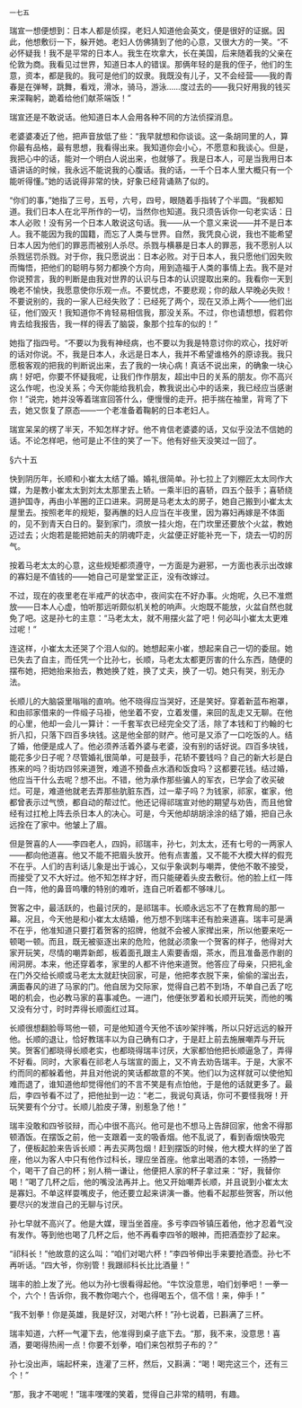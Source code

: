    一七五 

   瑞宣一想便想到：日本人都是侦探，老妇人知道他会英文，便是很好的证据。因此，他想敷衍一下，躲开她。老妇人仿佛猜到了他的心意，又很大方的一笑。“不必怀疑我！我不是平常的日本人。我生在坎拿大，长在美国，后来随着我的父亲在伦敦为商。我看见过世界，知道日本人的错误。那俩年轻的是我的侄子，他们的生意，资本，都是我的。我可是他们的奴隶。我既没有儿子，又不会经营——我的青春是在弹琴，跳舞，看戏，滑冰，骑马，游泳……度过去的——我只好用我的钱买来深鞠躬，跪着给他们献茶端饭！”

   瑞宣还是不敢说话。他知道日本人会用各种不同的方法侦探消息。

   老婆婆凑近了他，把声音放低了些：“我早就想和你谈谈。这一条胡同里的人，算你最有品格，最有思想，我看得出来。我知道你会小心，不愿意和我谈心。但是，我把心中的话，能对一个明白人说出来，也就够了。我是日本人，可是当我用日本语讲话的时候，我永远不能说我的心腹话。我的话，一千个日本人里大概只有一个能听得懂。”她的话说得非常的快，好象已经背诵熟了似的。

   “你们的事，”她指了三号，五号，六号，四号，眼随着手指转了个半圆。“我都知道。我们日本人在北平所作的一切，当然你也知道。我只须告诉你一句老实话：日本人必败！没有另一个日本人敢说这句话。我——从一个意义来说——并不是日本人。我不能因为我的国籍，而忘了人类与世界。自然，我凭良心说，我也不能希望日本人因为他们的罪恶而被别人杀尽。杀戮与横暴是日本人的罪恶，我不愿别人以杀戮惩罚杀戮。对于你，我只愿说出：日本必败。对于日本人，我只愿他们因失败而悔悟，把他们的聪明与努力都换个方向，用到造福于人类的事情上去。我不是对你说预言，我的判断是由我对世界的认识与日本的认识提取出来的。我看你一天到晚老不愉快，我愿意使你乐观一点。不要忧虑，不要悲观；你的敌人早晚必失败！不要说别的，我的一家人已经失败了：已经死了两个，现在又添上两个——他们出征，他们毁灭！我知道你不肯轻易相信我，那没关系。不过，你也请想想，假若你肯去给我报告，我一样的得丢了脑袋，象那个拉车的似的！”

   她指了指四号。“不要以为我有神经病，也不要以为我是特意讨你的欢心，找好听的话对你说。不，我是日本人，永远是日本人，我并不希望谁格外的原谅我。我只愿极客观的把我的判断说出来，去了我的一块心病！真话不说出来，的确象一块心病！好吧，你要不怀疑我呢，让我们作作朋友，超出中日的关系的朋友。你不高兴这么作呢，也没关系；今天你能给我机会，教我说出心中的话来，我已经应当感谢你！”说完，她并没等着瑞宣回答什么，便慢慢的走开。把手揣在袖里，背弯了下去，她又恢复了原态——一个老准备着鞠躬的日本老妇人。

   瑞宣呆呆的楞了半天，不知怎样才好。他不肯信老婆婆的话，又似乎没法不信她的话。不论怎样吧，他可是止不住的笑了一下。他有好些天没笑过一回了。

   §六十五

   快到阴历年，长顺和小崔太太结了婚。婚礼很简单。孙七拉上了刘棚匠太太同作大媒，为是教小崔太太到刘太太那里去上轿。一乘半旧的喜轿，四五个鼓手；喜轿绕道护国寺，再由小羊圈的正口进来。洞房是马老太太的房子，她自己搬到小崔太太屋里去。按照老年的规矩，娶再醮的妇人应当在半夜里，因为寡妇再嫁是不体面的，见不到青天白日的。娶到家门，须放一挂火炮，在门坎里还要放个火盆，教她迈过去；火炮若是能把她前夫的阴魂吓走，火盆便正好能补充一下，烧去一切的厉气。

   按着马老太太的心意，这些规矩都须遵守，一方面是为避邪，一方面也表示出改嫁的寡妇是不值钱的——她自己可是堂堂正正，没有改嫁过。

   不过，现在的夜里老在半戒严的状态中，夜间实在不好办事。火炮呢，久已不准燃放——日本人心虚，怕听那远听颇似机关枪的响声。火炮既不能放，火盆自然也就免了吧。这是孙七的主意：“马老太太，就不用摆火盆了吧！何必叫小崔太太更难过呢！”

   连这样，小崔太太还哭了个泪人似的。她想起来小崔，想起来自己一切的委屈。她已失去了自主，而任凭一个比孙七，长顺，马老太太都更厉害的什么东西，随便的摆布她，把她抬来抬去，教她换了姓，换了丈夫，换了一切。她只有哭，别无办法。

   长顺儿的大脑袋里嗡嗡的直响。他不晓得应当哭好，还是笑好。穿着新蓝布袍罩，和由祁家借来的一件缎子马褂，他坐着不安，立着发僵，来回的乱走又无聊。在他的心里，他却一会儿一算计：一千套军衣已经完全交了活，除了本钱和丁约翰的七折八扣，只落下四百多块钱。这是他全部的财产。他可是又添了一口吃饭的人。结了婚，他便是成人了。他必须养活着外婆与老婆，没有别的话好说。四百多块钱，能花多少日子呢？尽管婚礼很简单，可是鼓手，花轿不要钱吗？自己的新大衫是白拣来的吗？街坊四邻来道贺，难道不预备点水酒和饭食吗？这都要花钱。结过婚，他应当干什么去呢？想不出。不错，他为承作那些骗人的军衣，已学会了收买破烂。可是，难道他就老去弄那些肮脏东西，过一辈子吗？为钱家，祁家，崔家，他都曾表示过气愤，都自动的帮过忙。他还记得祁瑞宣对他的期望与劝告，而且他曾经有过扛枪上阵去杀日本人的决心。可是，今天他却胡胡涂涂的结了婚，把自己永远拴在了家中。他皱上了眉。

   但是贺喜的人——李四老人，四妈，祁瑞丰，孙七，刘太太，还有七号的一两家人——都向他道喜。他又不能不把眉头放开。他有点害羞，又不能不大模大样的假充不在乎。人们的吉利话儿象是出于诚心，又似乎象讽刺与嘲弄，使他不敢不接受，而接受了又不大好过。他不知怎样才好，而只能硬着头皮去敷衍。他的脸上红一阵白一阵，他的鼻音呜囔的特别的难听，连自己听着都不够味儿。

   贺客之中，最活跃的，也最讨厌的，是祁瑞丰。长顺永远忘不了在教育局的那一幕。况且，今天他是和小崔太太结婚，他万想不到瑞丰还有脸来道喜。瑞丰可是满不在乎，他准知道只要打着贺客的招牌，他就不会被人家撵出来，所以他要来吃一顿喝一顿。而且，既无被驱逐出来的危险，他就必须象一个贺客的样子，他得对大家开玩笑，尽情的嘲弄新郎，板着面孔跟主人索要香烟，茶水，而且准备恶作剧的闹洞房。本来，他还穿着孝，家里的人都不许他来道贺。他答应了母亲，只把礼金在门外交给长顺或马老太太就赶快回家，可是，他把孝衣脱下来，偷偷的溜出去，满面春风的进了马家的门。他自居为交际家，觉得自己若不到场，不单自己丢了吃喝的机会，也必教马家的喜事减色。一进门，他便张罗着和长顺开玩笑，而他的嘴又没有分寸，时时弄得长顺面红过耳。

   长顺很想翻脸辱骂他一顿，可是他知道今天他不该吵架拌嘴，所以只好远远的躲开他。长顺的退让，恰好教瑞丰以为自己确有口才，于是赶上前去施展嘲弄与开玩笑。贺客们都晓得长顺老实，也都晓得瑞丰讨厌，大家都怕他把长顺逼急了，弄得不好看。同时，大家看在祁老人与瑞宣的面上，又不肯去劝告瑞丰。于是，大家不约而同的都躲着他，并且对他说的笑话都故意的不笑。他们以为这样就可以使他知难而退了，谁知道他却觉得他们的不言不笑是有点怕他，于是他的话就更多了。最后，李四爷看不过了，把他扯到一边：“老二，我说句真话，你可不要怪我呀！开玩笑要有个分寸。长顺儿脸皮子薄，别惹急了他！”

   瑞丰没敢和四爷驳辩，而心中很不高兴。他可是也不想马上告辞回家，他舍不得那顿酒饭。在摆饭之前，他一支跟着一支的吸香烟。他不乱说了，看到香烟快吸完了，便板起脸来告诉长顺：再去买两包烟！赶到摆饭的时候，他大模大样的坐了首座，他以为客人中只有他作过科长，理应坐首座。他拿出喝酒的本领，一扬脖一个，喝干了自己的杯；别人稍一谦让，他便把人家的杯子拿过来：“好，我替你喝！”喝了几杯之后，他的嘴没法再并上。他又开始嘲弄长顺，并且说到小崔太太是寡妇。不单这样耍嘴皮子，他还要立起来讲演一番。他看不起那些贺客，所以他要尽兴的发泄自己的无聊与讨厌。

   孙七早就不高兴了。他是大媒，理当坐首座。多亏李四爷镇压着他，他才忍着气没有发作。等到他也喝了几杯之后，他不再看李四爷的眼神，而把酒壶抄了起来。

   “祁科长！”他故意的这么叫：“咱们对喝六杯！”李四爷伸出手来要抢酒壶。孙七不再听话。“四大爷，你别管！我跟祁科长比比酒量！”

   瑞丰的脸上发了光。他以为孙七很看得起他。“牛饮没意思，咱们划拳吧！一拳一个，六个！告诉你，我不教你喝六个，也得喝五个，信不信！来，伸手！”

   “我不划拳！你是英雄，我是好汉，对喝六杯！”孙七说着，已斟满了三杯。

   瑞丰知道，六杯一气灌下去，他准得到桌子底下去。“那，我不来，没意思！喜酒，要喝得热闹一点！你要不划拳，咱们来包袱剪子布的？”

   孙七没出声，端起杯来，连灌了三杯，然后，又斟满：“喝！喝完这三个，还有三个！”

   “那，我才不喝呢！”瑞丰嘿嘿的笑着，觉得自己非常的精明，有趣。

